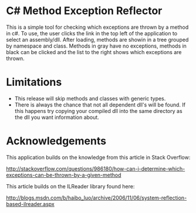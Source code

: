C# Method Exception Reflector
=============================

This is a simple tool for checking which exceptions are thrown by a method in c#. To use, the user clicks the link 
in the top left of the application to select an assembly/dll. After loading, methods are showin in a tree grouped by
namespace and class. Methods in gray have no exceptions, methods in black can be clicked and the list to the right
shows which exceptions are thrown.


Limitations
===========

* This release will skip methods and classes with generic types.
* There is always the chance that not all dependent dll's will be found. If this happens try copying your compiled dll into the same directory as the dll you want information about.


Acknowledgements
================

This application builds on the knowledge from this article in Stack Overflow:

http://stackoverflow.com/questions/986180/how-can-i-determine-which-exceptions-can-be-thrown-by-a-given-method

This article builds on the ILReader library found here:

http://blogs.msdn.com/b/haibo_luo/archive/2006/11/06/system-reflection-based-ilreader.aspx
